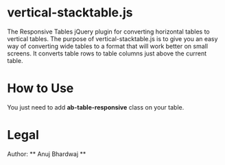 # vertical-stacktable.js

The Responsive Tables jQuery plugin for converting horizontal tables to vertical tables. The purpose of vertical-stacktable.js is to give you an easy way of converting wide tables to a format that will work better on small screens. It converts table rows to table columns just above the current table.

# How to Use

You just need to add **ab-table-responsive** class on your table.

# Legal

Author: ** Anuj Bhardwaj **
